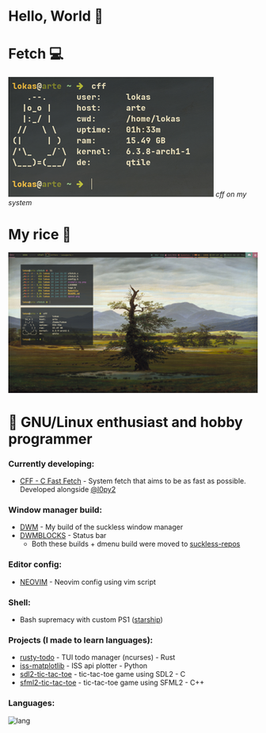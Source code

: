 # Hello, World 👋

# Fetch  💻

![fetch](https://raw.githubusercontent.com/egujito/egujito/main/cff.png) _cff on my system_

# My rice 🍚

![rice](https://raw.githubusercontent.com/egujito/egujito/main/Screenshot_2023-06-22_21-49-25.png)

 ##
 # 🐧 GNU/Linux enthusiast and hobby programmer
 ### Currently developing:
 - [CFF - C Fast Fetch](https://github.com/egujito/cff) - System fetch that aims to be as fast as possible. Developed alongside [@l0py2](https://github.com/l0py2)
### Window manager build:
- [DWM](https://github.com/egujito/dwm) - My build of the suckless window manager
- [DWMBLOCKS](https://github.com/egujito/dwmblocks) - Status bar
	- Both these builds + dmenu build were moved to [suckless-repos](https://github.com/egujito/suckless-repos)

### Editor config:
- [NEOVIM](https://github.com/egujito/nvim) - Neovim config using vim script

### Shell:
- Bash supremacy with custom PS1 ([starship](https://starship.rs/))
### Projects (I made to learn languages):
- [rusty-todo](https://github.com/egujito/rusty-todo) - TUI todo manager (ncurses) - Rust
- [iss-matplotlib](https://github.com/egujito/iss.matplotlib) - ISS api plotter - Python
- [sdl2-tic-tac-toe](https://github.com/egujito/sdl2-tic-tac-toe) - tic-tac-toe game using SDL2 - C
- [sfml2-tic-tac-toe](https://github.com/egujito/sfml-tic-tac-toe) - tic-tac-toe game using SFML2 - C++

### Languages:
![lang](https://github-readme-stats.vercel.app/api/top-langs/?username=egujito&theme=gruvbox&layout=compact)
